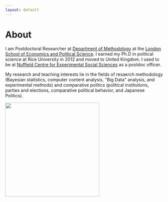 ```yaml
---
layout: default
---
```


# About

I am Postdoctoral Researcher at  [Department of Methodology](http://www2.lse.ac.uk/methodologyInstitute/Home.aspx) at the [London School of Economics and Political Science](http://www.lse.ac.uk). I earned my Ph.D in political science at Rice University in 2012 and moved to United Kingdom. I used to be at [Nuffield Centre for Experimental Social Sciences](https://cess-web.nuff.ox.ac.uk) as a postdoc officer.

My research and teaching interests lie in the fields of resaerch methodology (Bayesian statistics, computer content analysis, "Big Data" analysis, and experimental methods) and comparative politics (political institutions, parties and elections, comparative political behavior, and Japanese Politics).

<img src='{{ site.baseurl }}/img/amatsuo.jpg' width='300' style='padding:0px'>
